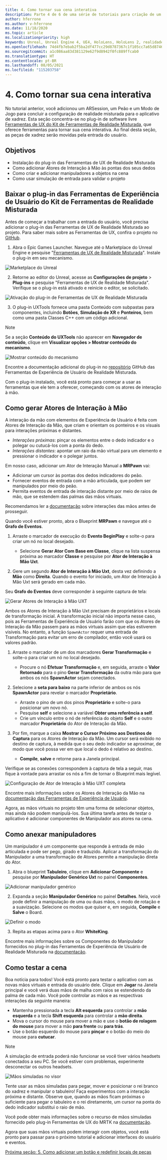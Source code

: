 ```yaml
---
title: 4. Como tornar sua cena interativa
description: Parte 4 de 6 de uma série de tutoriais para criação de um aplicativo de xadrez usando o Unreal Engine 4 e o plug-in Ferramentas de Experiência de Usuário do Kit de Ferramentas de Realidade Misturada
author: hferrone
ms.author: v-hferrone
ms.date: 11/18/2020
ms.topic: article
ms.localizationpriority: high
keywords: Unreal, Unreal Engine 4, UE4, HoloLens, HoloLens 2, realidade misturada, tutorial, introdução, mrtk, uxt, Ferramentas de UX, documentação, headset de realidade misturada, headset do windows mixed reality, headset de realidade virtual
ms.openlocfilehash: 74d4fb7ebab2f5ba2df477cc29d8787367c1f105cc7a65d87460ac1e033b0fbb
ms.sourcegitcommit: a1c086aa83d381129e62f9d8942f0fc889ffcab0
ms.translationtype: HT
ms.contentlocale: pt-BR
ms.lasthandoff: 08/05/2021
ms.locfileid: "115203758"
---
```

# <a name="4-making-your-scene-interactive"></a>4. Como tornar sua cena interativa

No tutorial anterior, você adicionou um ARSession, um Peão e um Modo de Jogo para concluir a configuração de realidade misturada para o aplicativo de xadrez. Esta seção concentra-se no plug-in de software livre [Ferramentas de UX do Kit de Ferramentas de Realidade Misturada](https://github.com/microsoft/MixedReality-UXTools-Unreal), que oferece ferramentas para tornar sua cena interativa. Ao final desta seção, as peças de xadrez serão movidas pela entrada do usuário.

## <a name="objectives"></a>Objetivos

* Instalação do plug-in das Ferramentas de UX de Realidade Misturada
* Como adicionar Atores de Interação à Mão às pontas dos seus dedos
* Como criar e adicionar manipuladores a objetos na cena
* Como usar simulação de entrada para validar o projeto

## <a name="downloading-the-mixed-reality-ux-tools-plugin"></a>Baixar o plug-in das Ferramentas de Experiência de Usuário do Kit de Ferramentas de Realidade Misturada
Antes de começar a trabalhar com a entrada do usuário, você precisa adicionar o plug-in das Ferramentas de UX de Realidade Misturada ao projeto. Para saber mais sobre as Ferramentas de UX, confira o projeto no [GitHub](https://aka.ms/uxt-unreal).

1. Abra o Epic Games Launcher. Navegue até o Marketplace do Unreal Engine e pesquise "[Ferramentas de UX de Realidade Misturada](https://www.unrealengine.com/marketplace/en-US/product/mixed-reality-ux-tools)". Instale o plug-in em seu mecanismo.

![Marketplace do Unreal](images/unreal-uxt/2-uxt-plugin.PNG)

2. Retorne ao editor do Unreal, acesse as **Configurações de projeto** > **Plug-ins** e pesquise "Ferramentas de UX de Realidade Misturada". Verifique se o plug-in está ativado e reinicie o editor, se solicitado.

![Ativação do plug-in de Ferramentas de UX de Realidade Misturada](images/unreal-uxt/2-enable-uxt.PNG)

3.  O plug-in UXTools fornece uma pasta Conteúdo com subpastas para componentes, incluindo **Botões**, **Simulação de XR** e **Ponteiros**, bem como uma pasta Classes C++ com um código adicional.  

> [!NOTE]
> Se a seção **Conteúdo do UXTools** não aparecer em **Navegador de conteúdo**, clique em **Visualizar opções > Mostrar conteúdo do mecanismo**.

![Mostrar conteúdo do mecanismo](images/unreal-uxt/4-showenginecontent.PNG)

Encontre a documentação adicional do plug-in no [repositório](https://aka.ms/uxt-unreal) GitHub das Ferramentas de Experiência de Usuário de Realidade Misturada.

Com o plug-in instalado, você está pronto para começar a usar as ferramentas que ele tem a oferecer, começando com os atores de interação à mão.

## <a name="spawning-hand-interaction-actors"></a>Como gerar Atores de Interação à Mão

A interação da mão com elementos de Experiência de Usuário é feita com Atores de Interação da Mão, que criam e orientam os ponteiros e os visuais para interações próximas e distantes.
- *Interações próximas*: pinçar os elementos entre o dedo indicador e o polegar ou cutucá-los com a ponta do dedo.
- *Interações distantes*: apontar um raio da mão virtual para um elemento e pressionar o indicador e o polegar juntos.

Em nosso caso, adicionar um Ator de Interação Manual a **MRPawn** vai:
- Adicionar um cursor às pontas dos dedos indicadores do peão.
- Fornecer eventos de entrada com a mão articulada, que podem ser manipulados por meio do peão.
- Permita eventos de entrada de interação distante por meio de raios de mão, que se estendem das palmas das mãos virtuais.

Recomendamos ler a [documentação](https://microsoft.github.io/MixedReality-UXTools-Unreal/Docs/HandInteraction.html) sobre interações das mãos antes de prosseguir.

Quando você estiver pronto, abra o Blueprint **MRPawn** e navegue até o **Grafo de Eventos**.

1. Arraste o marcador de execução do **Evento BeginPlay** e solte-o para criar um nó no local desejado.
    * Selecione **Gerar Ator Com Base em Classe**, clique na lista suspensa próxima ao marcador **Classe** e pesquise por **Ator de Interação à Mão Uxt**.  

2. Gere um segundo **Ator de Interação à Mão Uxt**, desta vez definindo a **Mão** como **Direita**. Quando o evento for iniciado, um Ator de Interação à Mão Uxt será gerado em cada mão.

Seu **Grafo do Eventos** deve corresponder à seguinte captura de tela:

![Gerar Atores de Interação à Mão UXT](images/unreal-uxt/4-spawnactor.PNG)

Ambos os Atores de Interação à Mão Uxt precisam de proprietários e locais de transformação inicial. A transformação inicial não importa nesse caso, pois as Ferramentas de Experiência de Usuário farão com que os Atores de Interação da Mão passem para as mãos virtuais assim que elas estiverem visíveis. No entanto, a função `SpawnActor` requer uma entrada de Transformação para evitar um erro de compilador, então você usará os valores padrão.

1. Arraste o marcador de um dos marcadores **Gerar Transformação** e solte-o para criar um nó no local desejado.
    * Procure o nó **Efetuar Transformação** e, em seguida, arraste o **Valor Retornado** para o pino **Gerar Transformação** da outra mão para que ambos os nós **SpawnActor** sejam conectados.

2.  Selecione a **seta para baixo** na parte inferior de ambos os nós **SpawnActor** para revelar o marcador **Proprietário**.    
    * Arraste o pino de um dos pinos **Proprietário** e solte-o para posicionar um novo nó.
    * Pesquise **self** e selecione a variável **Obter uma referência a self**.
    * Crie um vínculo entre o nó de referência do objeto **Self** e o outro marcador **Proprietário** do Ator de Interação da Mão.
3. Por fim, marque a caixa **Mostrar o Cursor Próximo aos Destinos de Captura** para os Atores de Interação da Mão. Um cursor será exibido no destino de captura, à medida que o seu dedo indicador se aproximar, de modo que você possa ver em que local o dedo é relativo ao destino.
    * **Compile**, **salve** e retorne para a Janela principal.

Verifique se as conexões correspondem à captura de tela a seguir, mas fique à vontade para arrastar os nós a fim de tornar o Blueprint mais legível.

![Configuração de Ator de Interação à Mão UXT completa](images/unreal-uxt/4-fingerptrs.PNG)

Encontre mais informações sobre os Atores de Interação da Mão na [documentação das Ferramentas de Experiência de Usuário](https://microsoft.github.io/MixedReality-UXTools-Unreal/Docs/HandInteraction.html).

Agora, as mãos virtuais no projeto têm uma forma de selecionar objetos, mas ainda não podem manipulá-los. Sua última tarefa antes de testar o aplicativo é adicionar componentes de Manipulador aos atores na cena.

## <a name="attaching-manipulators"></a>Como anexar manipuladores

Um manipulador é um componente que responde à entrada de mão articulada e pode ser pego, girado e traduzido. Aplicar a transformação do Manipulador a uma transformação de Atores permite a manipulação direta do Ator.

1. Abra o blueprint **Tabuleiro**, clique em **Adicionar Componente** e pesquise por **Manipulador Genérico Uxt** no painel **Componentes**.

![Adicionar manipulador genérico](images/unreal-uxt/4-addmanip.PNG)

2. Expanda a seção **Manipulador Genérico** no painel **Detalhes**. Nela, você pode definir a manipulação de uma ou duas mãos, o modo de rotação e a suavização. Selecione os modos que quiser e, em seguida, **Compile** e **Salve** o Board.

![Definir o modo](images/unreal-uxt/4-setrotmode.PNG)

3. Repita as etapas acima para o Ator **WhiteKing**.

Encontre mais informações sobre os Componentes do Manipulador fornecidos no plug-in das Ferramentas de Experiência de Usuário de Realidade Misturada na [documentação](https://microsoft.github.io/MixedReality-UXTools-Unreal/Docs/Manipulator.html).

## <a name="testing-the-scene"></a>Como testar a cena

Boa notícia para todos! Você está pronto para testar o aplicativo com as novas mãos virtuais e entrada do usuário dele. Clique em **Jogar** na Janela principal e você verá duas mãos de malha com raios se estendendo da palma de cada mão. Você pode controlar as mãos e as respectivas interações da seguinte maneira:
- Mantenha pressionada a tecla **Alt esquerda** para controlar a **mão esquerda** e a tecla **Shift esquerda** para controlar a **mão direita**.
- Mova o cursor do mouse para mover a mão e use o **botão de rolagem do mouse** para mover a mão **para frente** ou **para trás**.
- Use o botão esquerdo do mouse para **pinçar** e o botão do meio do mouse para **cutucar**.

> [!NOTE]
> A simulação de entrada poderá não funcionar se você tiver vários headsets conectados a seu PC. Se você estiver com problemas, experimente desconectar os outros headsets.

![Mãos simuladas no visor](images/unreal-uxt/4-handsim.PNG)

Tente usar as mãos simuladas para pegar, mover e posicionar o rei branco do xadrez e manipular o tabuleiro! Faça experimentos com a interação próxima e distante. Observe que, quando as mãos ficam próximas o suficiente para pegar o tabuleiro e o rei diretamente, um cursor na ponta do dedo indicador substitui o raio de mão.

Você pode obter mais informações sobre o recurso de mãos simuladas fornecido pelo plug-in Ferramentas de UX do MRTK na [documentação](https://microsoft.github.io/MixedReality-UXTools-Unreal/Docs/InputSimulation.html).

Agora que suas mãos virtuais podem interagir com objetos, você está pronto para passar para o próximo tutorial e adicionar interfaces do usuário e eventos.

[Próxima seção: 5. Como adicionar um botão e redefinir locais de peças](unreal-uxt-ch5.md)
